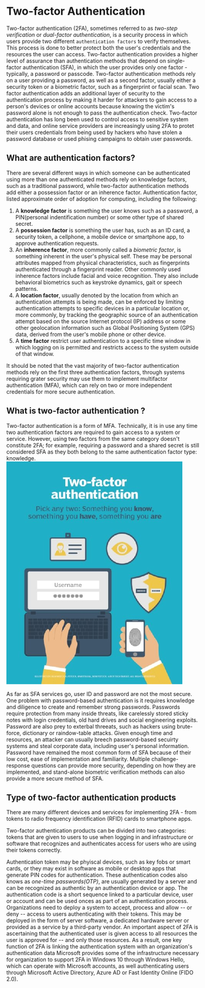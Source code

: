 # Two-factor Authentication
Two-factor authentication (2FA), sometimes referred to as *two-step verification* or *dual-factor authentication*, is a security process in which users provide two different `authentication factors` to verify themselves. This process is done to better protect both the user's credentials and the resources the user can access. Two-factor authentication provides a higher level of assurance than authentication methods that depend on single-factor authentication (SFA), in which the user provides only one factor - typically, a password or passcode. Two-factor authentication methods rely on a user providing a password, as well as a second factor, usually either a security token or a biometric factor, such as a fingerprint or facial scan.
Two factor authentication adds an additional layer of security to the authentication process by making it harder for attackers to gain access to a person's devices or online accounts because knowing the victim's password alone is not enough to pass the authentication check. Two-factor authentication has long been used to control access to sensitive system and data, and online service providers are increasingly using 2FA to protet their users credentials from being used by hackers who have stolen a password database or used phising campaigns to obtain user passwords.

## What are authentication factors?
There are several different ways in which someone can be authenticated using more than one authenticated methods rely on knowledge factors, such as a traditional password, while two-factor authentication methods add either a possession factor or an inherence factor.
Authentication factor, listed approximate order of adoption for computing, including the following:
1. A **knowledge factor** is something the user knows such as a password, a PIN(personal indentification number) or some other type of shared secret.
2. A **possession factor** is something the user has, such as an ID card, a security token, a cellphone, a mobile device or smartphone app, to approve authentication requests.
3. An **inherence factor**, more commonly called a *biometric factor*, is something inherent in the user's physical self. These may be personal attributes mapped from physical characteristics, such as fingerprints authenticated through a fingerprint reader. Other commonly used inherence factors include facial and voice recognition. They also include behavioral biometrics such as keystroke dynamics, gait or speech patterns.
4. A **location factor**, usually denoted by the location from which an authentication attempts is being made, can be enforced by limiting authentication attempts to specific devices in a particular location or, more commonly, by tracking the geographic source of an authentication attempt based on the source Internet protocol (IP) address or some other geolocation information such as Global Positioning System (GPS) data, derived from the user's mobile phone or other device.
5. A **time factor** restrict user authentication to a specific time window in which logging on is permitted and restricts access to the system outside of that window.

It should be noted that the vast majority of two-factor authentication methods rely on the first three authentication factors, through systems requiring grater security may use them to implement multifactor authentication (MFA), which can rely on two or more independent credentials for more secure authentication.

## What is two-factor authentication ?
Two-factor authentication is a form of MFA. Technically, it is in use any time two authentication factors are required to gain access to a system or service. However, using two factors from the same category doesn't constitute 2FA; for example, requiring a password and a shared secret is still considered SFA as they both belong to the same authentication factor type: knowledge.
![Two factor authentication](images/security-twofactor_authentication_half_column_desktop.jpg)

As far as SFA services go, user ID and password are not the most secure. One problem with password-based authentication is it requires knowledge and diligence to create and remember strong passwords. Passwords require protection from many inside threats, like carelessly stored sticky notes with login credentials, old hard drives and social engineering exploits. Password are also prey to exterbal threeats, such as hackers using brute-force, dictionary or raindow-table attacks.
Given enough time and resources, an attacker can usually breech password-based secuirty systems and steal corporate data, including user's personal information. Password have remained the most common form of SFA because of their low cost, ease of implementation and familiarity. Multiple challenge-response questions can provide more security, depending on how they are implemented, and stand-alone biometric verification methods can also provide a more secure method of SFA.

## Type of two-factor authentication products
There are many different devices and services for implementing 2FA - from tokens to radio frequency identification (RFID) cards to smartphone apps.

Two-factor authentication products can be divided into two categories: tokens that are given to users to use when logging in and infrastructure or software that recognizes and authenticates access for users who are using their tokens correctly.

Authentication token may be phyiscal devices, such as key fobs or smart cards, or they may exist in software as mobile or desktop apps that generate PIN codes for authentication. These authentication codes also knows as *one-time passwords(OTP)*, are usually generated by a server and can be recognized as authentic by an authentication device or app. The authentication code is a short sequence linked to a particular device, user or account and can be used onces as part of an authentication process.
Organizations need to deploy a system to accept, process and allow -- or deny -- access to users authenticating with their tokens. This may be deployed in the form of server software, a dedicated hardware server or provided as a service by a third-party vendor.
An important aspect of 2FA is ascertaining that the authenticated user is given access to all resources the user is approved for -- and only those resources. As a result, one key function of 2FA is linking the authentication system with an organization's authentication data Microsoft provides some of the infrastructure necessary for organization to support 2FA in Windows 10 through Windows Hello, which can operate with Microsoft accounts, as well authenticating users through Microsoft Active Directory, Azure AD or Fast Identity Online (FIDO 2.0).
